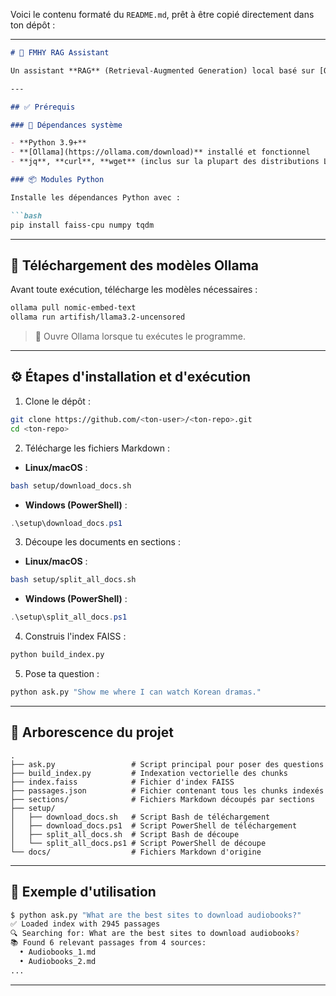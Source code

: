 Voici le contenu formaté du `README.md`, prêt à être copié directement dans ton dépôt :

---

````markdown
# 🧠 FMHY RAG Assistant

Un assistant **RAG** (Retrieval-Augmented Generation) local basé sur [Ollama](https://ollama.com/) et **FAISS**, conçu pour répondre à des questions à partir de contenus Markdown extraits du site [https://fmhy.net/](https://fmhy.net/).

---

## ✅ Prérequis

### 🧩 Dépendances système

- **Python 3.9+**
- **[Ollama](https://ollama.com/download)** installé et fonctionnel
- **jq**, **curl**, **wget** (inclus sur la plupart des distributions Linux/macOS)

### 📦 Modules Python

Installe les dépendances Python avec :

```bash
pip install faiss-cpu numpy tqdm
````

---

## 📅 Téléchargement des modèles Ollama

Avant toute exécution, télécharge les modèles nécessaires :

```bash
ollama pull nomic-embed-text
ollama run artifish/llama3.2-uncensored
```

> 🚪 Ouvre Ollama lorsque tu exécutes le programme.

---

## ⚙️ Étapes d'installation et d'exécution

1. Clone le dépôt :

```bash
git clone https://github.com/<ton-user>/<ton-repo>.git
cd <ton-repo>
```

2. Télécharge les fichiers Markdown :

* **Linux/macOS** :

```bash
bash setup/download_docs.sh
```

* **Windows (PowerShell)** :

```powershell
.\setup\download_docs.ps1
```

3. Découpe les documents en sections :

* **Linux/macOS** :

```bash
bash setup/split_all_docs.sh
```

* **Windows (PowerShell)** :

```powershell
.\setup\split_all_docs.ps1
```

4. Construis l'index FAISS :

```bash
python build_index.py
```

5. Pose ta question :

```bash
python ask.py "Show me where I can watch Korean dramas."
```

---

## 📁 Arborescence du projet

```
.
├── ask.py                 # Script principal pour poser des questions
├── build_index.py         # Indexation vectorielle des chunks
├── index.faiss            # Fichier d'index FAISS
├── passages.json          # Fichier contenant tous les chunks indexés
├── sections/              # Fichiers Markdown découpés par sections
├── setup/
│   ├── download_docs.sh   # Script Bash de téléchargement
│   ├── download_docs.ps1  # Script PowerShell de téléchargement
│   ├── split_all_docs.sh  # Script Bash de découpe
│   └── split_all_docs.ps1 # Script PowerShell de découpe
└── docs/                  # Fichiers Markdown d'origine
```

---

## 💬 Exemple d'utilisation

```bash
$ python ask.py "What are the best sites to download audiobooks?"
✅ Loaded index with 2945 passages
🔍 Searching for: What are the best sites to download audiobooks?
📚 Found 6 relevant passages from 4 sources:
  • Audiobooks_1.md
  • Audiobooks_2.md
...
```

---


